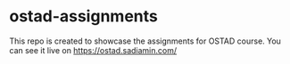 # ostad-assignments
This repo is created to showcase the assignments for OSTAD course.
You can see it live on https://ostad.sadiamin.com/
